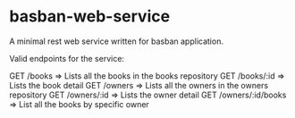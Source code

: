 # basban-web-service
A minimal rest web service written for basban application.

Valid endpoints for the service:

GET /books => Lists all the books in the books repository
GET /books/:id => Lists the book detail
GET /owners => Lists all the owners in the owners repository
GET /owners/:id => Lists the owner detail
GET /owners/:id/books => List all the books by specific owner

